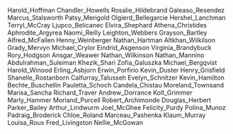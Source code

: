 Harold_Hoffman
Chandler_Howells
Rosalie_Hildebrand
Galeaso_Resendez
Marcus_Stalsworth
Patsy_Merigold
Olgierd_Bellegarcie
Hershel_Lanchman
Terryl_McCray
Ljupco_Belicanec
Elvira_Shephard
Athena_Christides
Aphrodite_Argyrea
Naomi_Reilly
Leighton_Webbers
Grayson_Bartley
Alfred_McFallen
Henny_Weinberger
Nathan_Hartman
Altkhan_Wilkilson
Grady_Mervyn
Michael_Crylor
Eindrid_Asgenson
Virginia_Brandybuck
Rory_Hodgson
Ansgar_Weawer
Nathan_Wilkinson
Nathan_Mannino
Abdulrahman_Suleiman
Khezik_Shari
Zofia_Galuszka
Michael_Bergqvist
Harold_Winood
Erling_Asbjorn
Erwin_Porfirio
Kevin_Duster
Henry_Grisfield
Shanelle_Rostanborn
Calfurray_Talusseh
Evelyn_Schnitzer
Kevin_Hamilton
Bechte_Buschellin
Pauletta_Schoch
Candela_Chistau
Moreland_Townsand
Marisa_Sancha
Richard_Traver
Andrew_Dorrance
Kolt_Grimmer
Marly_Hammer
Morland_Purcell
Robert_Archimonde
Douglas_Herbert
Parker_Bailey
Arthur_Lindwurm
Joel_McGhee
Felicity_Purdy
Polina_Munoz
Padraig_Broderick
Chloe_Roland
Marceau_Pashenka
Klaum_Murray
Louisa_Roux
Fred_Livingston
Nellie_McGowan
